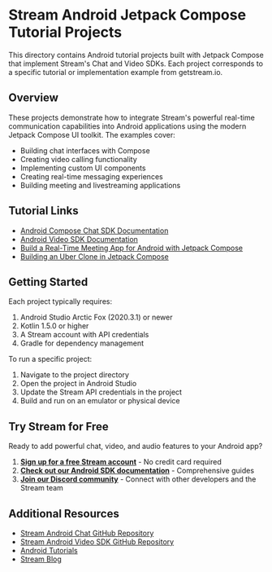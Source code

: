 # Stream Android Jetpack Compose Tutorial Projects

This directory contains Android tutorial projects built with Jetpack Compose that implement Stream's Chat and Video SDKs. Each project corresponds to a specific tutorial or implementation example from getstream.io.

## Overview

These projects demonstrate how to integrate Stream's powerful real-time communication capabilities into Android applications using the modern Jetpack Compose UI toolkit. The examples cover:

- Building chat interfaces with Compose
- Creating video calling functionality
- Implementing custom UI components
- Creating real-time messaging experiences
- Building meeting and livestreaming applications

## Tutorial Links

- [Android Compose Chat SDK Documentation](https://getstream.io/chat/docs/sdk/android/)
- [Android Video SDK Documentation](https://getstream.io/video/docs/android/)
- [Build a Real-Time Meeting App for Android with Jetpack Compose](https://getstream.io/blog/topic/tutorials/2/)
- [Building an Uber Clone in Jetpack Compose](https://getstream.io/blog/topic/tutorials/2/)

## Getting Started

Each project typically requires:

1. Android Studio Arctic Fox (2020.3.1) or newer
2. Kotlin 1.5.0 or higher
3. A Stream account with API credentials
4. Gradle for dependency management

To run a specific project:
1. Navigate to the project directory
2. Open the project in Android Studio
3. Update the Stream API credentials in the project
4. Build and run on an emulator or physical device

## Try Stream for Free

Ready to add powerful chat, video, and audio features to your Android app?

1. **[Sign up for a free Stream account](https://getstream.io/try-for-free/)** - No credit card required
2. **[Check out our Android SDK documentation](https://getstream.io/chat/docs/sdk/android/)** - Comprehensive guides
3. **[Join our Discord community](https://discord.gg/stream)** - Connect with other developers and the Stream team

## Additional Resources

- [Stream Android Chat GitHub Repository](https://github.com/GetStream/stream-chat-android)
- [Stream Android Video SDK GitHub Repository](https://github.com/GetStream/stream-video-android)
- [Android Tutorials](https://getstream.io/blog/topic/tutorials/compose/)
- [Stream Blog](https://getstream.io/blog/) 